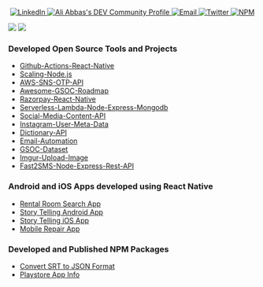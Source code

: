 <p align="center">
  

  <a href="https://www.linkedin.com/in/ali-abbas-software-developer/">
    <img alt="LinkedIn"
      src="https://img.shields.io/badge/-LinkedIn-blue?style=for-the-badge&logo=Linkedin&logoColor=white">
  </a>
  
  <a href="https://dev.to/realabbas">
   <img src="https://img.shields.io/badge/-Dev.to-black?style=for-the-badge&logo=Dev.to&logoColor=whiteg" alt="Ali Abbas's DEV Community Profile">
  </a>
     <a href="mailto:irizviali@gmail.com">
    <img alt="Email"
      src="https://img.shields.io/badge/-Gmail-c14438?style=for-the-badge&logo=Gmail&logoColor=white&link=mailto:johnatan.dias@gmail.com">
  </a>
  <a href="https://twitter.com/aliremarks">
    <img alt="Twitter"
      src="https://img.shields.io/badge/-Twitter-1ca0f1?style=for-the-badge&labelColor=1ca0f1&logo=twitter&logoColor=white">
  </a>
  
   <a href="https://www.npmjs.com/~realabbas?tab=packages">
    <img alt="NPM"
      src="https://img.shields.io/badge/-npm-red?style=for-the-badge&logo=npm&logoColor=white">
   </a>
 
</p>

![](https://github-readme-stats.vercel.app/api?username=realabbas&show_icons=true&theme=chartreuse-dark)
![](https://github-readme-stats.vercel.app/api/top-langs/?username=realabbas&layout=compact&theme=chartreuse-dark)

### Developed Open Source Tools and Projects

- [Github-Actions-React-Native](https://github.com/realabbas/Github-Actions-React-Native)
- [Scaling-Node.js](https://github.com/realabbas/scaling-nodejs)
- [AWS-SNS-OTP-API](https://github.com/realabbas/AWS-SNS-OTP-API)
- [Awesome-GSOC-Roadmap](https://github.com/realabbas/awesome-gsoc-roadmap)
- [Razorpay-React-Native](https://github.com/realabbas/razorpay-react-native)
- [Serverless-Lambda-Node-Express-Mongodb](https://github.com/realabbas/serverless-lambda-node-express-mongodb)
- [Social-Media-Content-API](https://github.com/realabbas/Social-Media-Content-API)
- [Instagram-User-Meta-Data](https://github.com/realabbas/instagram-user-meta-data)
- [Dictionary-API](https://github.com/realabbas/dictionary-api)
- [Email-Automation](https://github.com/realabbas/email-automation)
- [GSOC-Dataset](https://github.com/realabbas/gsoc-dataset)
- [Imgur-Upload-Image](https://github.com/realabbas/imgur-upload-image)
- [Fast2SMS-Node-Express-Rest-API](https://github.com/realabbas/fast2sms-node-express-rest-api)

### Android and iOS Apps developed using React Native

- [Rental Room Search App](https://play.google.com/store/apps/details?id=com.kakarooms)
- [Story Telling Android App](https://play.google.com/store/apps/details?id=com.ficting.ficting&hl=en_IN&gl=US)
- [Story Telling iOS App](https://apps.apple.com/in/app/ficting-innovative-reading-app/id1508703900)
- [Mobile Repair App](https://play.google.com/store/apps/details?id=com.valuebuy)

### Developed and Published NPM Packages 

- [Convert SRT to JSON Format](https://www.npmjs.com/package/srt-convert-json)
- [Playstore App Info](https://www.npmjs.com/package/playstore-app-info)
